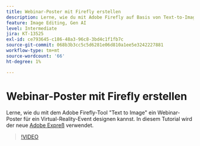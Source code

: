 ```yaml
---
title: Webinar-Poster mit Firefly erstellen
description: Lerne, wie du mit Adobe Firefly auf Basis von Text-to-Image ein Webinar-Poster für ein Virtual-Reality-Event designen kannst.
feature: Image Editing, Gen AI
level: Intermediate
jira: KT-13525
exl-id: ce793645-c186-48a3-96c8-3bd4c1f1fb7c
source-git-commit: 068b3b3cc5c5d6281e06d810a1ee5e3242227881
workflow-type: tm+mt
source-wordcount: '66'
ht-degree: 1%

---
```


# Webinar-Poster mit Firefly erstellen

Lerne, wie du mit dem Adobe Firefly-Tool &quot;Text to Image&quot; ein Webinar-Poster für ein Virtual-Reality-Event designen kannst. In diesem Tutorial wird der neue [Adobe Expreß](https://www.adobe.com/express/) verwendet.

>[!VIDEO](https://video.tv.adobe.com/v/3420810?quality=12&learn=on&hidetitle=true)
